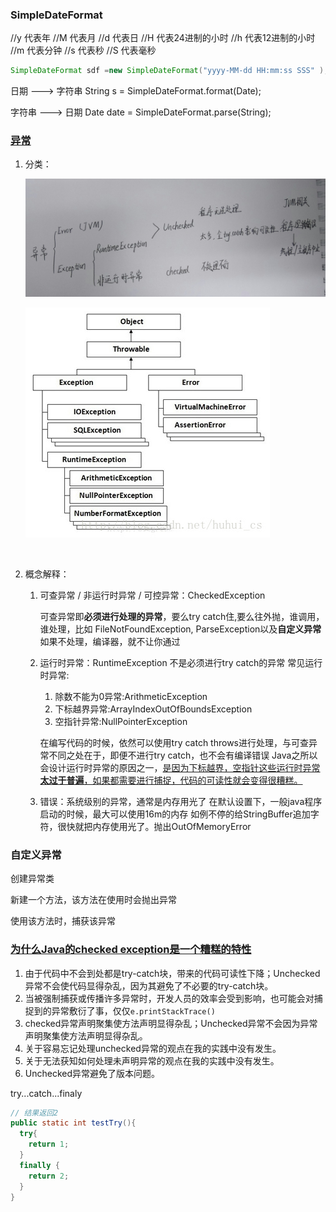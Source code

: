 ### SimpleDateFormat

//y 代表年 //M 代表月 //d 代表日 //H 代表24进制的小时 //h 代表12进制的小时 //m 代表分钟 //s 代表秒 //S 代表毫秒

```java
SimpleDateFormat sdf =new SimpleDateFormat("yyyy-MM-dd HH:mm:ss SSS" );
```

日期 ---> 字符串  String s = SimpleDateFormat.format(Date);

字符串 ---> 日期  Date date = SimpleDateFormat.parse(String);

### [异常](https://blog.csdn.net/huhui_cs/article/details/38817791)

1. 分类：

   ![异常分类](./image/java_exception_classification_2.png)

   ![异常分类](./image/java_exception_classification_1.png)

   ​

2. 概念解释：

   1. 可查异常 / 非运行时异常 / 可控异常：CheckedException

      可查异常即**必须进行处理的异常**，要么try catch住,要么往外抛，谁调用，谁处理，比如 FileNotFoundException, ParseException以及**自定义异常**
      如果不处理，编译器，就不让你通过

   2. 运行时异常：RuntimeException  不是必须进行try catch的异常 
      常见运行时异常: 

      1. 除数不能为0异常:ArithmeticException  
      2. 下标越界异常:ArrayIndexOutOfBoundsException 
      3. 空指针异常:NullPointerException 

      在编写代码的时候，依然可以使用try catch throws进行处理，与可查异常不同之处在于，即便不进行try catch，也不会有编译错误 
      Java之所以会设计运行时异常的原因之一，<u>是因为下标越界，空指针这些运行时异常**太过于普遍**，如果都需要进行捕捉，代码的可读性就会变得很糟糕。</u>

   3. 错误：系统级别的异常，通常是内存用光了
      在默认设置下，一般java程序启动的时候，最大可以使用16m的内存
      如例不停的给StringBuffer追加字符，很快就把内存使用光了。抛出OutOfMemoryError

### 自定义异常

创建异常类

新建一个方法，该方法在使用时会抛出异常

使用该方法时，捕获该异常



### [为什么Java的checked exception是一个糟糕的特性](https://blog.csdn.net/kingzone_2008/article/details/8535287)

1. 由于代码中不会到处都是try-catch块，带来的代码可读性下降；Unchecked异常不会使代码显得杂乱，因为其避免了不必要的try-catch块。
2. 当被强制捕获或传播许多异常时，开发人员的效率会受到影响，也可能会对捕捉到的异常敷衍了事，仅仅`e.printStackTrace()` 
3. checked异常声明聚集使方法声明显得杂乱；Unchecked异常不会因为异常声明聚集使方法声明显得杂乱。
4. 关于容易忘记处理unchecked异常的观点在我的实践中没有发生。
5. 关于无法获知如何处理未声明异常的观点在我的实践中没有发生。
6. Unchecked异常避免了版本问题。



try...catch...finaly

```java
// 结果返回2
public static int testTry(){
  try{
    return 1;
  }
  finally {
    return 2;
  }
}
```


